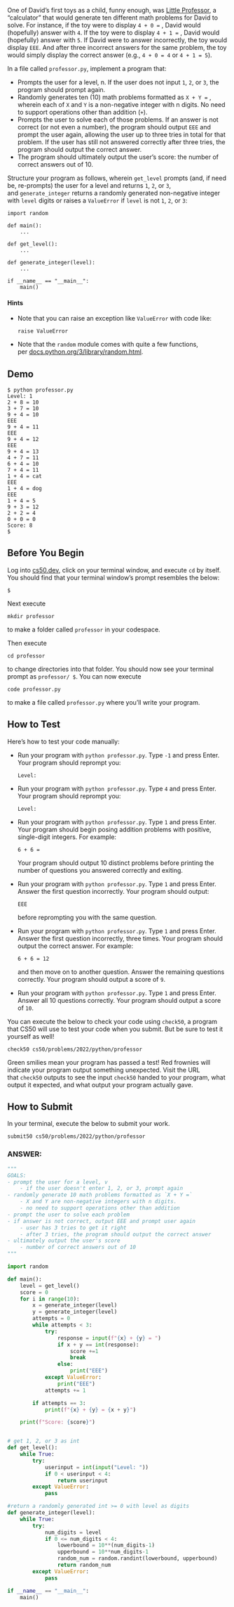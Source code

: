 One of David’s first toys as a child, funny enough, was [Little Professor](https://en.wikipedia.org/wiki/Little_Professor), a “calculator” that would generate ten different math problems for David to solve. For instance, if the toy were to display `4 + 0 =` , David would (hopefully) answer with `4`. If the toy were to display `4 + 1 =` , David would (hopefully) answer with `5`. If David were to answer incorrectly, the toy would display `EEE`. And after three incorrect answers for the same problem, the toy would simply display the correct answer (e.g., `4 + 0 = 4` or `4 + 1 = 5`).

In a file called `professor.py`, implement a program that:

- Prompts the user for a level, n. If the user does not input `1`, `2`, or `3`, the program should prompt again.
- Randomly generates ten (10) math problems formatted as `X + Y =` , wherein each of `X` and `Y` is a non-negative integer with n digits. No need to support operations other than addition (`+`).
- Prompts the user to solve each of those problems. If an answer is not correct (or not even a number), the program should output `EEE` and prompt the user again, allowing the user up to three tries in total for that problem. If the user has still not answered correctly after three tries, the program should output the correct answer.
- The program should ultimately output the user’s score: the number of correct answers out of 10.

Structure your program as follows, wherein `get_level` prompts (and, if need be, re-prompts) the user for a level and returns `1`, `2`, or `3`, and `generate_integer` returns a randomly generated non-negative integer with `level` digits or raises a `ValueError` if `level` is not `1`, `2`, or `3`:

```
import random

def main():
    ...

def get_level():
    ...

def generate_integer(level):
    ...

if __name__ == "__main__":
    main()
```

#### Hints
- Note that you can raise an exception like `ValueError` with code like:
    
    ```
    raise ValueError
    ```
    
- Note that the `random` module comes with quite a few functions, per [docs.python.org/3/library/random.html](https://docs.python.org/3/library/random.html).

## Demo
```
$ python professor.py
Level: 1
2 + 8 = 10
3 + 7 = 10
9 + 4 = 10
EEE
9 + 4 = 11
EEE
9 + 4 = 12
EEE
9 + 4 = 13
4 + 7 = 11
6 + 4 = 10
7 + 4 = 11
1 + 4 = cat
EEE
1 + 4 = dog
EEE
1 + 4 = 5
9 + 3 = 12
2 + 2 = 4
0 + 0 = 0
Score: 8
$

```

## Before You Begin

Log into [cs50.dev](https://cs50.dev/), click on your terminal window, and execute `cd` by itself. You should find that your terminal window’s prompt resembles the below:

```
$
```

Next execute

```
mkdir professor
```

to make a folder called `professor` in your codespace.

Then execute

```
cd professor
```

to change directories into that folder. You should now see your terminal prompt as `professor/ $`. You can now execute

```
code professor.py
```

to make a file called `professor.py` where you’ll write your program.

## How to Test

Here’s how to test your code manually:

- Run your program with `python professor.py`. Type `-1` and press Enter. Your program should reprompt you:
    
    ```
    Level:   
    ```
    
- Run your program with `python professor.py`. Type `4` and press Enter. Your program should reprompt you:
    
    ```
    Level:   
    ```
    
- Run your program with `python professor.py`. Type `1` and press Enter. Your program should begin posing addition problems with positive, single-digit integers. For example:
    
    ```
    6 + 6 =    
    ```
    
    Your program should output 10 distinct problems before printing the number of questions you answered correctly and exiting.
    
- Run your program with `python professor.py`. Type `1` and press Enter. Answer the first question incorrectly. Your program should output:
    
    ```
    EEE
    ```
    
    before reprompting you with the same question.
    
- Run your program with `python professor.py`. Type `1` and press Enter. Answer the first question incorrectly, three times. Your program should output the correct answer. For example:
    
    ```
    6 + 6 = 12
    ```
    
    and then move on to another question. Answer the remaining questions correctly. Your program should output a score of `9`.
    
- Run your program with `python professor.py`. Type `1` and press Enter. Answer all 10 questions correctly. Your program should output a score of `10`.

You can execute the below to check your code using `check50`, a program that CS50 will use to test your code when you submit. But be sure to test it yourself as well!

```
check50 cs50/problems/2022/python/professor
```

Green smilies mean your program has passed a test! Red frownies will indicate your program output something unexpected. Visit the URL that `check50` outputs to see the input `check50` handed to your program, what output it expected, and what output your program actually gave.

## How to Submit

In your terminal, execute the below to submit your work.

```
submit50 cs50/problems/2022/python/professor
```


### ANSWER:
```python
"""
GOALS:
- prompt the user for a level, v
	- if the user doesn't enter 1, 2, or 3, prompt again
- randomly generate 10 math problems formatted as `X + Y =`
	- X and Y are non-negative integers with n digits.
	- no need to support operations other than addition
- prompt the user to solve each problem
- if answer is not correct, output EEE and prompt user again
	- user has 3 tries to get it right
	- after 3 tries, the program should output the correct answer
- ultimately output the user's score
	- number of correct answers out of 10
"""

import random

def main():
	level = get_level()
	score = 0
	for i in range(10):
		x = generate_integer(level)
		y = generate_integer(level)
		attempts = 0
		while attempts < 3:
			try:
				response = input(f"{x} + {y} = ")
				if x + y == int(response):
					score +=1
					break
				else:
					print("EEE")
			except ValueError:
				print("EEE")
			attempts += 1

		if attempts == 3:
			print(f"{x} + {y} = {x + y}")

	print(f"Score: {score}")


# get 1, 2, or 3 as int
def get_level():
	while True:
		try:
			userinput = int(input("Level: "))
			if 0 < userinput < 4:
				return userinput
		except ValueError:
			pass

#return a randomly generated int >= 0 with level as digits
def generate_integer(level):
	while True:
		try:
			num_digits = level
			if 0 <= num_digits < 4:
				lowerbound = 10**(num_digits-1)
				upperbound = 10**num_digits-1
				random_num = random.randint(lowerbound, upperbound)
				return random_num
		except ValueError:
			pass

if __name__ == "__main__":
	main()

```